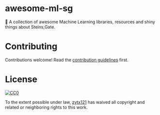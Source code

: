 # awesome-ml-sg
🐢 A collection of awesome Machine Learning libraries, resources and shiny things about Steins;Gate.




# Contributing

Contributions welcome! Read the [contribution guidelines](CONTRIBUTING.md) first.

# License

[![CC0](http://i.creativecommons.org/p/zero/1.0/88x31.png)](http://creativecommons.org/publicdomain/zero/1.0/)

To the extent possible under law, [zytx121](https://github.com/zytx121) has waived all copyright and related or neighboring rights to this work.

